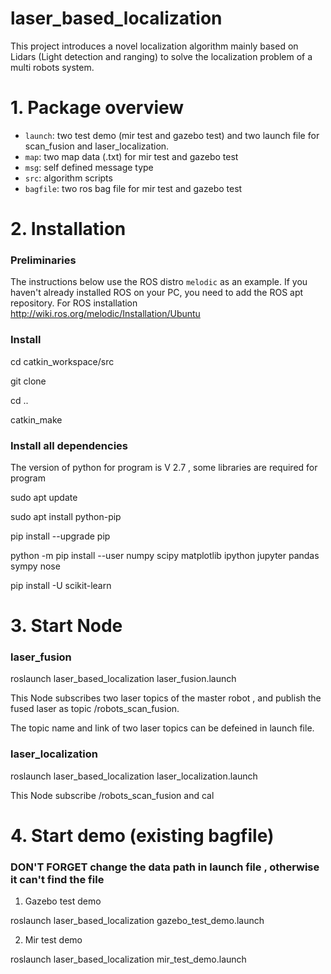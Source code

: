 # laser_based_localization
This project introduces a novel localization algorithm mainly based on Lidars (Light detection and ranging) to solve the localization problem of a multi robots system.
# 1. Package overview
* `launch`: two test demo (mir test and gazebo test) and two launch file for scan_fusion and laser_localization. 
* `map`: two map data (.txt) for mir test and gazebo test
* `msg`: self defined message type 
* `src`: algorithm scripts
* `bagfile`: two ros bag file for mir test and gazebo test


# 2. Installation
### Preliminaries
The instructions below use the ROS distro `melodic` as an example.
If you haven't already installed ROS on your PC, you need to add the ROS apt
repository. 
For ROS installation http://wiki.ros.org/melodic/Installation/Ubuntu   

### Install
cd catkin_workspace/src

git clone 

cd ..

catkin_make

### Install all dependencies
The version of python for program is V 2.7 , some libraries are required for program

sudo apt update

sudo apt install python-pip

pip install --upgrade pip

python -m pip install --user numpy scipy matplotlib ipython jupyter pandas sympy nose

pip install -U scikit-learn

# 3. Start  Node 
### laser_fusion
roslaunch laser_based_localization laser_fusion.launch

This Node subscribes two laser topics of the master robot , and publish the fused laser as topic /robots_scan_fusion.

The topic name and link of two laser topics can be defeined in launch file.

### laser_localization
roslaunch laser_based_localization laser_localization.launch

This Node subscribe /robots_scan_fusion and cal

# 4. Start  demo (existing bagfile)
### DON'T FORGET change the data path in launch file , otherwise it can't find the file
1. Gazebo test demo  

roslaunch laser_based_localization gazebo_test_demo.launch


2. Mir test demo

roslaunch laser_based_localization mir_test_demo.launch


